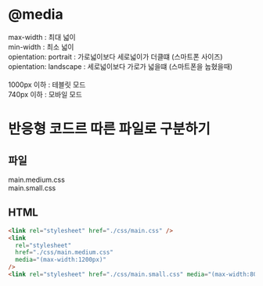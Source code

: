 # @media

max-width : 최대 넓이<br/>
min-width : 최소 넓이<br/>
opientation: portrait : 가로넓이보다 세로넓이가 더클떄 (스마트폰 사이즈)<br/>
opientation: landscape : 세로넓이보다 가로가 넓을떄 (스마트폰을 눕혔을때)<br/>
<br/>
1000px 이하 : 테블릿 모드<br/>
740px 이하 : 모바일 모드<br/>

# 반응형 코드르 따른 파일로 구분하기

## 파일

main.medium.css<br/>
main.small.css

## HTML

```html
<link rel="stylesheet" href="./css/main.css" />
<link
  rel="stylesheet"
  href="./css/main.medium.css"
  media="(max-width:1200px)"
/>
<link rel="stylesheet" href="./css/main.small.css" media="(max-width:800px)" />
```
